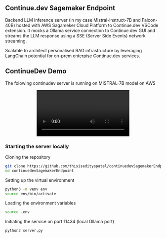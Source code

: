 ## Continue.dev Sagemaker Endpoint

Backend LLM inference server (in my case Mistral-Instruct-7B and Falcon-40B) hosted with AWS Sagameker Cloud Platform to Continue.dev VSCode extension. It mocks a Ollama service connection to Continue.dev GUI and streams the LLM response using a SSE (Server Side Events) network streaming.

Scalable to architect personalised RAG infrastructure by leveraging LangChain potential for on-prem enterpise Continue.dev services.

## ContinueDev Demo

The folowing continudev server is running on MISTRAL-7B model on AWS

<div align="center">
  <video src="https://github.com/thisisadityapatel/continueSageEndpoint/assets/79132756/a43126ae-706b-403d-8048-0d4b4eee61a8"></video>
</div>

### Starting the server locally

Cloning the repository
```bash
git clone https://github.com/thisisadityapatel/continuedevSagemakerEndpoint.git
cd continuedevSagemakerEndpoint
```

Setting up the virtual environment
```bash
python3 -m venv env
source env/bin/activate
```

Loading the environment variables
```bash
source .env
```

Initiating the service on port 11434 (local Ollama port)
```bash
python3 server.py
```
